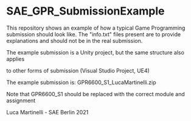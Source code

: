 # SAE_GPR_SubmissionExample

This repository shows an example of how a typical 
Game Programming submission should look like. 
The "info.txt" files present are to provide explanations
and should not be in the real submission.

The example submission is a Unity project, but the same structure also applies

to other forms of submission (Visual Studio Project, UE4)

The example submission is: GPR6600_S1_LucaMartinelli.zip

Note that GPR6600_S1 should be replaced with the correct module and assignment



Luca Martinelli - SAE Berlin 2021
